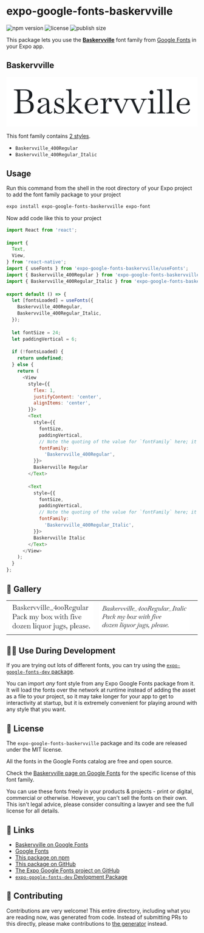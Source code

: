 # expo-google-fonts-baskervville

![npm version](https://flat.badgen.net/npm/v/expo-google-fonts-baskervville)
![license](https://flat.badgen.net/github/license/expo/google-fonts)
![publish size](https://flat.badgen.net/packagephobia/install/expo-google-fonts-baskervville)

This package lets you use the [**Baskervville**](https://fonts.google.com/specimen/Baskervville) font family from [Google Fonts](https://fonts.google.com/) in your Expo app.

## Baskervville

![Baskervville](./font-family.png)

This font family contains [2 styles](#-gallery).

- `Baskervville_400Regular`
- `Baskervville_400Regular_Italic`

## Usage

Run this command from the shell in the root directory of your Expo project to add the font family package to your project
```sh
expo install expo-google-fonts-baskervville expo-font
```

Now add code like this to your project
```js
import React from 'react';

import {
  Text,
  View,
} from 'react-native';
import { useFonts } from 'expo-google-fonts-baskervville/useFonts';
import { Baskervville_400Regular } from 'expo-google-fonts-baskervville/400Regular';
import { Baskervville_400Regular_Italic } from 'expo-google-fonts-baskervville/400Regular_Italic';

export default () => {
  let [fontsLoaded] = useFonts({
    Baskervville_400Regular,
    Baskervville_400Regular_Italic,
  });

  let fontSize = 24;
  let paddingVertical = 6;

  if (!fontsLoaded) {
    return undefined;
  } else {
    return (
      <View
        style={{
          flex: 1,
          justifyContent: 'center',
          alignItems: 'center',
        }}>
        <Text
          style={{
            fontSize,
            paddingVertical,
            // Note the quoting of the value for `fontFamily` here; it expects a string!
            fontFamily:
              'Baskervville_400Regular',
          }}>
          Baskervville Regular
        </Text>

        <Text
          style={{
            fontSize,
            paddingVertical,
            // Note the quoting of the value for `fontFamily` here; it expects a string!
            fontFamily:
              'Baskervville_400Regular_Italic',
          }}>
          Baskervville Italic
        </Text>
      </View>
    );
  }
};

```

## 🔡 Gallery


||||
|-|-|-|
|![Baskervville_400Regular](.//400Regular/Baskervville_400Regular.ttf.png)|![Baskervville_400Regular_Italic](.//400Regular_Italic/Baskervville_400Regular_Italic.ttf.png)|||


## 👩‍💻 Use During Development

If you are trying out lots of different fonts, you can try using the [`expo-google-fonts-dev` package](https://github.com/freeboub/google-fonts/tree/master/font-packages/dev#readme).

You can import *any* font style from any Expo Google Fonts package from it. It will load the fonts
over the network at runtime instead of adding the asset as a file to your project, so it may take longer
for your app to get to interactivity at startup, but it is extremely convenient
for playing around with any style that you want.

## 📖 License

The `expo-google-fonts-baskervville` package and its code are released under the MIT license.

All the fonts in the Google Fonts catalog are free and open source.

Check the [Baskervville page on Google Fonts](https://fonts.google.com/specimen/Baskervville) for the specific license of this font family.

You can use these fonts freely in your products & projects - print or digital, commercial or otherwise. However, you can't sell the fonts on their own. This isn't legal advice, please consider consulting a lawyer and see the full license for all details.

## 🔗 Links

- [Baskervville on Google Fonts](https://fonts.google.com/specimen/Baskervville)
- [Google Fonts](https://fonts.google.com/)
- [This package on npm](https://www.npmjs.com/package/expo-google-fonts-baskervville)
- [This package on GitHub](https://github.com/freeboub/google-fonts/tree/master/font-packages/baskervville)
- [The Expo Google Fonts project on GitHub](https://github.com/freeboub/google-fonts)
- [`expo-google-fonts-dev` Devlopment Package](https://github.com/freeboub/google-fonts/tree/master/font-packages/dev)

## 🤝 Contributing

Contributions are very welcome! This entire directory, including what you are reading now, was generated from code. Instead of submitting PRs to this directly, please make contributions to [the generator](https://github.com/freeboub/google-fonts/tree/master/packages/generator) instead.
